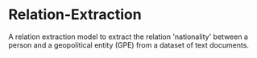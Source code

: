 # Relation-Extraction
A relation extraction model to extract the relation 'nationality' between a person and a geopolitical entity (GPE) from a dataset of text documents.
